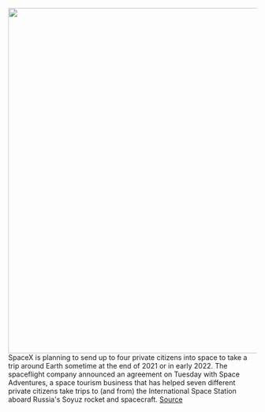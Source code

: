 <img src='https://cdn.vox-cdn.com/thumbor/h9vCYqScWoZpFXlFq471ZbWmTC4=/0x0:2000x1125/1200x800/filters:focal(840x403:1160x723)/cdn.vox-cdn.com/uploads/chorus_image/image/66329204/Dragon_Carousel_0007_2.0.jpg' width='700px' /><br/>
SpaceX is planning to send up to four private citizens into space to take a trip around Earth sometime at the end of 2021 or in early 2022. The spaceflight company announced an agreement on Tuesday with Space Adventures, a space tourism business that has helped seven different private citizens take trips to (and from) the International Space Station aboard Russia's Soyuz rocket and spacecraft.
<a href='https://www.theverge.com/2020/2/18/21142137/spacex-tourism-orbit-earth-private-citizens-dragon-space-flight'> Source <a/>